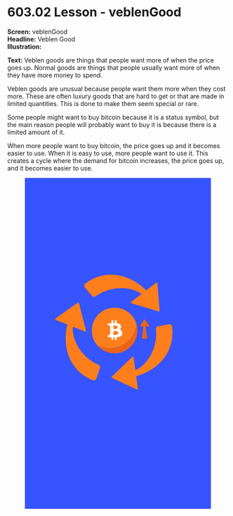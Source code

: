 # 603.02 Lesson - veblenGood

**Screen:** veblenGood\
**Headline:** Veblen Good\
**Illustration:**

**Text:** Veblen goods are things that people want more of when the price goes up. Normal goods are things that people usually want more of when they have more money to spend.&#x20;

Veblen goods are unusual because people want them more when they cost more. These are often luxury goods that are hard to get or that are made in limited quantities. This is done to make them seem special or rare.&#x20;

Some people might want to buy bitcoin because it is a status symbol, but the main reason people will probably want to buy it is because there is a limited amount of it.&#x20;

When more people want to buy bitcoin, the price goes up and it becomes easier to use. When it is easy to use, more people want to use it. This creates a cycle where the demand for bitcoin increases, the price goes up, and it becomes easier to use.

<figure><img src="../.gitbook/assets/603-02.png" alt=""><figcaption></figcaption></figure>

